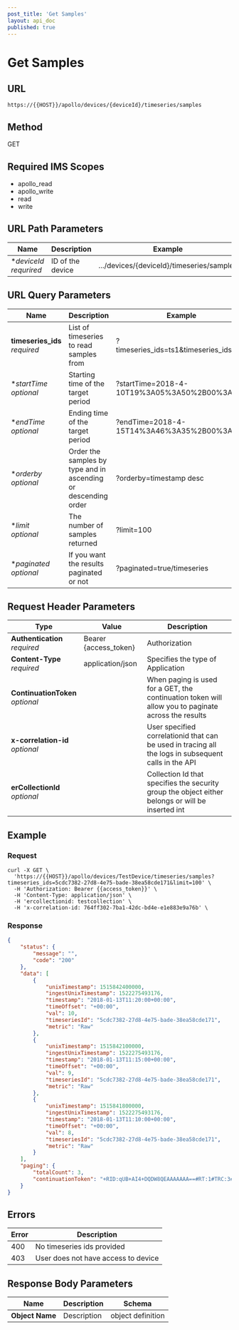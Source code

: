 ```yaml
---
post_title: 'Get Samples'
layout: api_doc
published: true
---
```

# Get Samples

## URL

`https://{{HOST}}/apollo/devices/{deviceId}/timeseries/samples`

## Method

<div class="get">GET</div>

## Required IMS Scopes

* apollo_read
* apollo_write
* read
* write

## URL Path Parameters

|Name|Description|Example|Type|
|---|---|---|---|
|**deviceId* <br>*requrired*|ID of the device|.../devices/{deviceId}/timeseries/samples|string|

## URL Query Parameters

|Name|Description|Example|Type|
|---|---|---|---|
|**timeseries_ids** <br>*required*|List of timeseries to read samples from|?timeseries_ids=ts1&timeseries_ids=ts2|timeseries list|
|**startTime* <br>*optional*|Starting time of the target period|?startTime=2018-4-10T19%3A05%3A50%2B00%3A00|string(date-time)
|**endTime* <br>*optional*|Ending time of the target period|?endTime=2018-4-15T14%3A46%3A35%2B00%3A00|string(date-time)|
|**orderby* <br>*optional*|Order the samples by type and in ascending or descending order|?orderby=timestamp desc|string asc/desc|
|**limit* <br>*optional*|The number of samples returned|?limit=100|number|
|**paginated* <br>*optional*|If you want the results paginated or not|?paginated=true/timeseries|boolean|

## Request Header Parameters

|Type|Value|Description|
|---|---|---|
|**Authentication** <br>*required*|Bearer {access_token}|Authorization|
|**Content-Type** <br>*required*|application/json|Specifies the type of Application|
|**ContinuationToken** <br>*optional*||When paging is used for a GET, the continuation token will allow you to paginate across the results|
|**x-correlation-id** <br>*optional*||User specified correlationid that can be used in tracing all the logs in subsequent calls in the API|
|**erCollectionId** <br>*optional*||Collection Id that specifies the security group the object either belongs or will be inserted int|

## Example

### Request

```curl
curl -X GET \
  'https://{{HOST}}/apollo/devices/TestDevice/timeseries/samples?timeseries_ids=5cdc7382-27d8-4e75-bade-38ea58cde171&limit=100' \
  -H 'Authorization: Bearer {{access_token}}' \
  -H 'Content-Type: application/json' \
  -H 'ercollectionid: testcollection' \
  -H 'x-correlation-id: 764ff302-7ba1-42dc-bd4e-e1e883e9a76b' \
```

### Response

```json
{
    "status": {
        "message": "",
        "code": "200"
    },
    "data": [
        {
            "unixTimestamp": 1515842400000,
            "ingestUnixTimestamp": 1522275493176,
            "timestamp": "2018-01-13T11:20:00+00:00",
            "timeOffset": "+00:00",
            "val": 10,
            "timeseriesId": "5cdc7382-27d8-4e75-bade-38ea58cde171",
            "metric": "Raw"
        },
        {
            "unixTimestamp": 1515842100000,
            "ingestUnixTimestamp": 1522275493176,
            "timestamp": "2018-01-13T11:15:00+00:00",
            "timeOffset": "+00:00",
            "val": 9,
            "timeseriesId": "5cdc7382-27d8-4e75-bade-38ea58cde171",
            "metric": "Raw"
        },
        {
            "unixTimestamp": 1515841800000,
            "ingestUnixTimestamp": 1522275493176,
            "timestamp": "2018-01-13T11:10:00+00:00",
            "timeOffset": "+00:00",
            "val": 8,
            "timeseriesId": "5cdc7382-27d8-4e75-bade-38ea58cde171",
            "metric": "Raw"
        }
    ],
    "paging": {
        "totalCount": 3,
        "continuationToken": "+RID:qUB+AI4+DQDW8QEAAAAAAA==#RT:1#TRC:3#RTD:GGrCdg7zGzY=#FPC:AdXxAQAAAAAA2fEBAAAAAAA="
    }
}
```

## Errors

|Error|Description|
|---|---|
|400| No timeseries ids provided|
|403| User does not have access to device|

## Response Body Parameters

|Name|Description|Schema|
|---|---|---|
| **Object Name**|Description|object definition|
